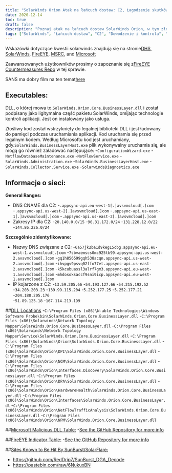 ```yaml
---
title: "SolarWinds Orion Atak na łańcuch dostaw: C2, Łagodzenie skutków i wskazówki ekspertów"
date: 2020-12-14
toc: true
draft: false
description: "Poznaj atak na łańcuch dostaw SolarWinds Orion, w tym złośliwe oprogramowanie C2, środki zaradcze i wskazówki ekspertów z organizacji takich jak DHS i FireEye."
tags: ["SolarWinds", "Łańcuch dostaw", "C2", "Dowodzenie i kontrola", "Środki zaradcze", "Poradnik", "Threat Intelligence", "DHS", "FireEye", "MSRC", "Microsoft", "BEZ", "SolarWinds.Orion.Core.BusinessLayer.dll", "SolarWinds.BusinessLayerHost.exe", "ConfigurationWizard.exe", "NetflowDatabaseMaintenance.exe", "NetFlowService.exe", "SolarWinds.Administration.exe", "SolarWinds.Collector.Service.exe", "DNS CNAME", "Zakresy IP", "Nazwy DNS"]
---
```


Wskazówki dotyczące kwestii solarwinds znajdują się na stronie[DHS](https://cyber.dhs.gov/ed/21-01/), [SolarWinds](https://www.solarwinds.com/securityadvisory), [FireEYE](https://www.fireeye.com/blog/threat-research/2020/12/evasive-attacker-leverages-solarwinds-supply-chain-compromises-with-sunburst-backdoor.html), [MSRC](https://msrc-blog.microsoft.com/2020/12/13/customer-guidance-on-recent-nation-state-cyber-attacks/), and [Microsoft](https://www.microsoft.com/en-us/wdsi/threats/malware-encyclopedia-description?Name=Trojan:MSIL/Solorigate.B!dha) 

Zaawansowanych użytkowników prosimy o zapoznanie się z[FireEYE Countermeasures Repo](https://github.com/fireeye/sunburst_countermeasures) w tej sprawie.

SANS ma dobry film na ten temat[here](https://www.youtube.com/watch?v=4tmlZCk2gCg&feature=youtu.be)

## Executables:
DLL, o której mowa to.```SolarWinds.Orion.Core.BusinessLayer.dll``` i został podpisany jako ligitymalna część pakietu SolarWinds, omijając technologie kontroli aplikacji. Jest on instalowany jako usługa.

Złośliwy kod został wstrzyknięty do legalnej biblioteki DLL i jest ładowany do pamięci podczas uruchamiania aplikacji. Kod uruchamia się przed legalnym kodem. Według Microsoftu kod jest uruchamiany, gdy.```SolarWinds.BusinessLayerHost.exe``` plik wykonywalny uruchamia się, ale mogą go również załadować następujące:
-```ConfigurationWizard.exe```
-```NetflowDatabaseMaintenance.exe```
-```NetFlowService.exe```
-```SolarWinds.Administration.exe```
-```SolarWinds.BusinessLayerHost.exe```
-```SolarWinds.Collector.Service.exe```
-```SolarwindsDiagnostics.exe```

## Informacje o sieci:

**General Ranges:**
- DNS CNAME dla C2:
  -```.appsync-api.eu-west-1[.]avsvmcloud[.]com```
  -```.appsync-api.us-west-2[.]avsvmcloud[.]com```
  -```.appsync-api.us-east-1[.]avsvmcloud[.]com```
  -```.appsync-api.us-east-2[.]avsvmcloud[.]com```
- Zakresy IP dla C2:
  -```20.140.0.0/15```
  -```96.31.172.0/24```
  -```131.228.12.0/22```
  -```144.86.226.0/24```

**Szczególnie zidentyfikowane:**
- Nazwy DNS związane z C2:
  -```6a57jk2ba1d9keg15cbg.appsync-api.eu-west-1.avsvmcloud[.]com```
  -```7sbvaemscs0mc925tb99.appsync-api.us-west-2.avsvmcloud[.]com```
  -```gq1h856599gqh538acqn.appsync-api.us-west-2.avsvmcloud[.]com```
  -```ihvpgv9psvq02ffo77et.appsync-api.us-east-2.avsvmcloud[.]com``` 
  -```k5kcubuassl3alrf7gm3.appsync-api.eu-west-1.avsvmcloud[.]com``` 
  -```mhdosoksaccf9sni9icp.appsync-api.eu-west-1.avsvmcloud[.]com```
- IP kojarzone z C2:
  -```13.59.205.66```
  -```54.193.127.66```
  -```54.215.192.52```
  -```34.203.203.23``` 
  -```139.99.115.204``` 
  -```5.252.177.25```
  -```5.252.177.21```
  -```204.188.205.176```	
  -```51.89.125.18```
  -```167.114.213.199```
  
##[DLL Locations](https://gist.github.com/KyleHanslovan/0c8a491104cc55d6e4bd9bff7214a99e)
-```C:\Program Files (x86)\N-able Technologies\Windows Software Probe\bin\SolarWinds.Orion.Core.BusinessLayer.dll```
-```C:\Program Files (x86)\Solarwinds\Network Topology Mapper\SolarWinds.Orion.Core.BusinessLayer.dll```
-```C:\Program Files (x86)\Solarwinds\Network Topology Mapper\Service\SolarWinds.Orion.Core.BusinessLayer.dll```
-```C:\Program Files (x86)\SolarWinds\Orion\SolarWinds.Orion.Core.BusinessLayer.dll```
-```C:\Program Files (x86)\SolarWinds\Orion\DPI\SolarWinds.Orion.Core.BusinessLayer.dll```
-```C:\Program Files (x86)\SolarWinds\Orion\NCM\SolarWinds.Orion.Core.BusinessLayer.dll```
-```C:\Program Files (x86)\SolarWinds\Orion\Interfaces.Discovery\SolarWinds.Orion.Core.BusinessLayer.dll```
-```C:\Program Files (x86)\SolarWinds\Orion\DPA\SolarWinds.Orion.Core.BusinessLayer.dll```
-```C:\Program Files (x86)\SolarWinds\Orion\HardwareHealth\SolarWinds.Orion.Core.BusinessLayer.dll```
-```C:\Program Files (x86)\SolarWinds\Orion\Interfaces\SolarWinds.Orion.Core.BusinessLayer.dl```
-```C:\Program Files (x86)\SolarWinds\Orion\NetFlowTrafficAnalysis\SolarWinds.Orion.Core.BusinessLayer.dll```
-```C:\Program Files (x86)\SolarWinds\Orion\NPM\SolarWinds.Orion.Core.BusinessLayer.dll```
  
##[Microsoft Malicious DLL Table:](https://github.com/simeononsecurity/SolarWinds-SunBurst-Countermeasures)
-[See the GitHub Repository for more info](https://github.com/simeononsecurity/SolarWinds-SunBurst-Countermeasures)

##[FireEYE Indicator Table:](https://github.com/simeononsecurity/SolarWinds-SunBurst-Countermeasures)
-[See the GitHub Repository for more info](https://github.com/simeononsecurity/SolarWinds-SunBurst-Countermeasures)

##[Sites Known to Be Hit By SunBurst/SolarFlare:](https://github.com/simeononsecurity/SolarWinds-SunBurst-Countermeasures)
- https://github.com/RedDrip7/SunBurst_DGA_Decode
- https://pastebin.com/raw/6NukuxBN
